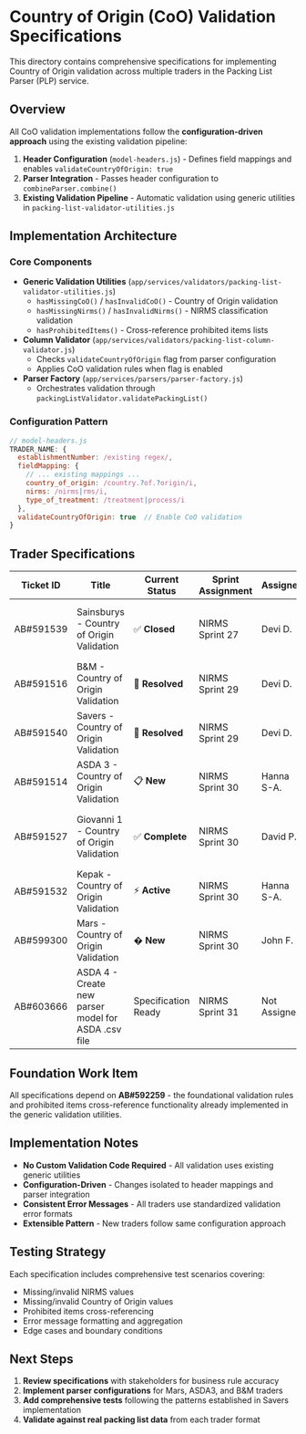 # Country of Origin (CoO) Validation Specifications

This directory contains comprehensive specifications for implementing Country of Origin validation across multiple traders in the Packing List Parser (PLP) service.

## Overview

All CoO validation implementations follow the **configuration-driven approach** using the existing validation pipeline:

1. **Header Configuration** (`model-headers.js`) - Defines field mappings and enables `validateCountryOfOrigin: true`
2. **Parser Integration** - Passes header configuration to `combineParser.combine()`
3. **Existing Validation Pipeline** - Automatic validation using generic utilities in `packing-list-validator-utilities.js`

## Implementation Architecture

### Core Components

- **Generic Validation Utilities** (`app/services/validators/packing-list-validator-utilities.js`)
  - `hasMissingCoO()` / `hasInvalidCoO()` - Country of Origin validation
  - `hasMissingNirms()` / `hasInvalidNirms()` - NIRMS classification validation
  - `hasProhibitedItems()` - Cross-reference prohibited items lists
- **Column Validator** (`app/services/validators/packing-list-column-validator.js`)
  - Checks `validateCountryOfOrigin` flag from parser configuration
  - Applies CoO validation rules when flag is enabled
- **Parser Factory** (`app/services/parsers/parser-factory.js`)
  - Orchestrates validation through `packingListValidator.validatePackingList()`

### Configuration Pattern

```javascript
// model-headers.js
TRADER_NAME: {
  establishmentNumber: /existing regex/,
  fieldMapping: {
    // ... existing mappings ...
    country_of_origin: /country.?of.?origin/i,
    nirms: /nirms|rms/i,
    type_of_treatment: /treatment|process/i
  },
  validateCountryOfOrigin: true  // Enable CoO validation
}
```

## Trader Specifications

| Ticket ID | Title                                               | Current Status      | Sprint Assignment | Assignee     | Specification File                                                                       |
| --------- | --------------------------------------------------- | ------------------- | ----------------- | ------------ | ---------------------------------------------------------------------------------------- |
| AB#591539 | Sainsburys - Country of Origin Validation           | ✅ **Closed**       | NIRMS Sprint 27   | Devi D.      | [AB591539-sainsburys-coo-validation-spec.md](AB591539-sainsburys-coo-validation-spec.md) |
| AB#591516 | B&M - Country of Origin Validation                  | 🔄 **Resolved**     | NIRMS Sprint 29   | Devi D.      | [AB591516-bandm-coo-validation-spec.md](AB591516-bandm-coo-validation-spec.md)           |
| AB#591540 | Savers - Country of Origin Validation               | 🔄 **Resolved**     | NIRMS Sprint 29   | Devi D.      | [AB591540-savers-coo-validation-spec.md](AB591540-savers-coo-validation-spec.md)         |
| AB#591514 | ASDA 3 - Country of Origin Validation               | 📋 **New**          | NIRMS Sprint 30   | Hanna S-A.   | [AB591514-asda3-coo-validation-spec.md](AB591514-asda3-coo-validation-spec.md)           |
| AB#591527 | Giovanni 1 - Country of Origin Validation           | ✅ **Complete**     | NIRMS Sprint 30   | David P.     | [AB591527-giovanni1-coo-validation-spec.md](AB591527-giovanni1-coo-validation-spec.md)   |
| AB#591532 | Kepak - Country of Origin Validation                | ⚡ **Active**       | NIRMS Sprint 30   | Hanna S-A.   | [AB591532-kepak-coo-validation-spec.md](AB591532-kepak-coo-validation-spec.md)           |
| AB#599300 | Mars - Country of Origin Validation                 | � **New**           | NIRMS Sprint 30   | John F.      | [AB599300-mars-coo-validation-spec.md](AB599300-mars-coo-validation-spec.md)             |
| AB#603666 | ASDA 4 - Create new parser model for ASDA .csv file | Specification Ready | NIRMS Sprint 31   | Not Assigned | [AB603666-asda4-coo-validation-spec.md](AB603666-asda4-coo-validation-spec.md)           |

## Foundation Work Item

All specifications depend on **AB#592259** - the foundational validation rules and prohibited items cross-reference functionality already implemented in the generic validation utilities.

## Implementation Notes

- **No Custom Validation Code Required** - All validation uses existing generic utilities
- **Configuration-Driven** - Changes isolated to header mappings and parser integration
- **Consistent Error Messages** - All traders use standardized validation error formats
- **Extensible Pattern** - New traders follow same configuration approach

## Testing Strategy

Each specification includes comprehensive test scenarios covering:

- Missing/invalid NIRMS values
- Missing/invalid Country of Origin values
- Prohibited items cross-referencing
- Error message formatting and aggregation
- Edge cases and boundary conditions

## Next Steps

1. **Review specifications** with stakeholders for business rule accuracy
2. **Implement parser configurations** for Mars, ASDA3, and B&M traders
3. **Add comprehensive tests** following the patterns established in Savers implementation
4. **Validate against real packing list data** from each trader format
